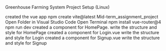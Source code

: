 Greenhouse Farming System Project Setup (Linux)

created the vue app
npm create vite@latest Mid-term_assignment_project
Open Folder in Visual Studio Code
Open Terminal
npm install vue-router@4
npm run dev
created a component for HomePage.
write the structure and style for HomePage
created a component for Login.vue
write the structure and style for Login
created a component for Signup.vue
write the structure and style for Signup